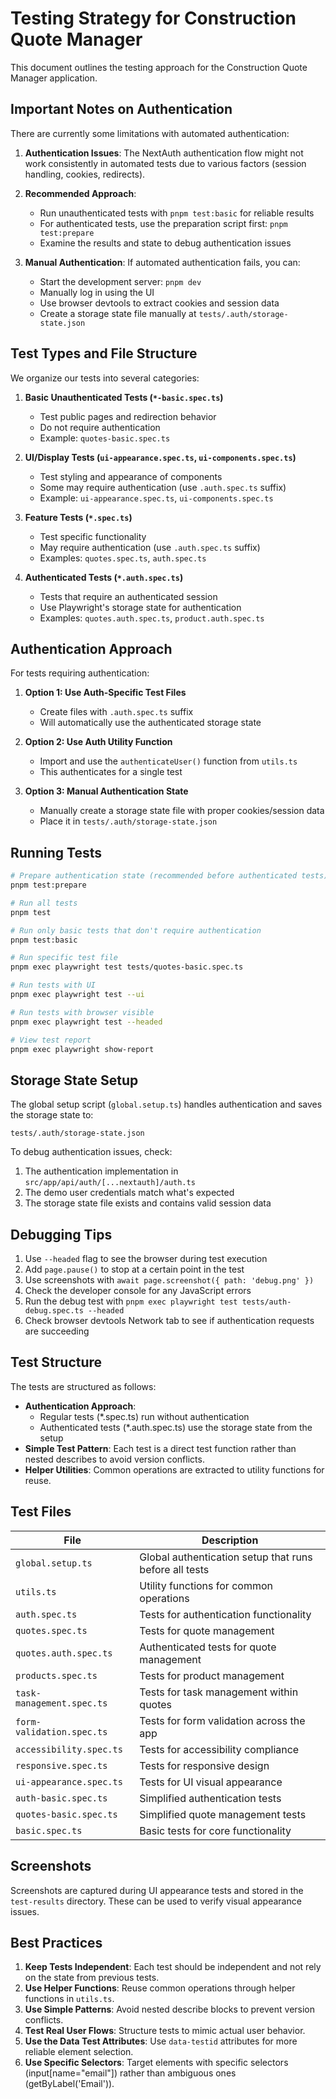 # Testing Strategy for Construction Quote Manager

This document outlines the testing approach for the Construction Quote Manager application.

## Important Notes on Authentication

There are currently some limitations with automated authentication:

1. **Authentication Issues**: The NextAuth authentication flow might not work consistently in automated tests due to various factors (session handling, cookies, redirects).

2. **Recommended Approach**:
   - Run unauthenticated tests with `pnpm test:basic` for reliable results
   - For authenticated tests, use the preparation script first: `pnpm test:prepare`
   - Examine the results and state to debug authentication issues

3. **Manual Authentication**: If automated authentication fails, you can:
   - Start the development server: `pnpm dev`
   - Manually log in using the UI
   - Use browser devtools to extract cookies and session data
   - Create a storage state file manually at `tests/.auth/storage-state.json`

## Test Types and File Structure

We organize our tests into several categories:

1. **Basic Unauthenticated Tests (`*-basic.spec.ts`)**
   - Test public pages and redirection behavior
   - Do not require authentication
   - Example: `quotes-basic.spec.ts`

2. **UI/Display Tests (`ui-appearance.spec.ts`, `ui-components.spec.ts`)**
   - Test styling and appearance of components
   - Some may require authentication (use `.auth.spec.ts` suffix)
   - Example: `ui-appearance.spec.ts`, `ui-components.spec.ts`

3. **Feature Tests (`*.spec.ts`)**
   - Test specific functionality
   - May require authentication (use `.auth.spec.ts` suffix)
   - Examples: `quotes.spec.ts`, `auth.spec.ts`

4. **Authenticated Tests (`*.auth.spec.ts`)**
   - Tests that require an authenticated session
   - Use Playwright's storage state for authentication
   - Examples: `quotes.auth.spec.ts`, `product.auth.spec.ts`

## Authentication Approach

For tests requiring authentication:

1. **Option 1: Use Auth-Specific Test Files**
   - Create files with `.auth.spec.ts` suffix
   - Will automatically use the authenticated storage state

2. **Option 2: Use Auth Utility Function**
   - Import and use the `authenticateUser()` function from `utils.ts`
   - This authenticates for a single test

3. **Option 3: Manual Authentication State**
   - Manually create a storage state file with proper cookies/session data
   - Place it in `tests/.auth/storage-state.json`

## Running Tests

```bash
# Prepare authentication state (recommended before authenticated tests)
pnpm test:prepare

# Run all tests
pnpm test

# Run only basic tests that don't require authentication
pnpm test:basic

# Run specific test file
pnpm exec playwright test tests/quotes-basic.spec.ts

# Run tests with UI
pnpm exec playwright test --ui

# Run tests with browser visible
pnpm exec playwright test --headed

# View test report
pnpm exec playwright show-report
```

## Storage State Setup

The global setup script (`global.setup.ts`) handles authentication and saves the storage state to:
```
tests/.auth/storage-state.json
```

To debug authentication issues, check:
1. The authentication implementation in `src/app/api/auth/[...nextauth]/auth.ts`
2. The demo user credentials match what's expected
3. The storage state file exists and contains valid session data

## Debugging Tips

1. Use `--headed` flag to see the browser during test execution
2. Add `page.pause()` to stop at a certain point in the test
3. Use screenshots with `await page.screenshot({ path: 'debug.png' })`
4. Check the developer console for any JavaScript errors
5. Run the debug test with `pnpm exec playwright test tests/auth-debug.spec.ts --headed`
6. Check browser devtools Network tab to see if authentication requests are succeeding

## Test Structure

The tests are structured as follows:

- **Authentication Approach**: 
  - Regular tests (*.spec.ts) run without authentication
  - Authenticated tests (*.auth.spec.ts) use the storage state from the setup
- **Simple Test Pattern**: Each test is a direct test function rather than nested describes to avoid version conflicts.
- **Helper Utilities**: Common operations are extracted to utility functions for reuse.

## Test Files

| File | Description |
|------|-------------|
| `global.setup.ts` | Global authentication setup that runs before all tests |
| `utils.ts` | Utility functions for common operations |
| `auth.spec.ts` | Tests for authentication functionality |
| `quotes.spec.ts` | Tests for quote management |
| `quotes.auth.spec.ts` | Authenticated tests for quote management |
| `products.spec.ts` | Tests for product management |
| `task-management.spec.ts` | Tests for task management within quotes |
| `form-validation.spec.ts` | Tests for form validation across the app |
| `accessibility.spec.ts` | Tests for accessibility compliance |
| `responsive.spec.ts` | Tests for responsive design |
| `ui-appearance.spec.ts` | Tests for UI visual appearance |
| `auth-basic.spec.ts` | Simplified authentication tests |
| `quotes-basic.spec.ts` | Simplified quote management tests |
| `basic.spec.ts` | Basic tests for core functionality |

## Screenshots

Screenshots are captured during UI appearance tests and stored in the `test-results` directory. These can be used to verify visual appearance issues.

## Best Practices

1. **Keep Tests Independent**: Each test should be independent and not rely on the state from previous tests.
2. **Use Helper Functions**: Reuse common operations through helper functions in `utils.ts`.
3. **Use Simple Patterns**: Avoid nested describe blocks to prevent version conflicts.
4. **Test Real User Flows**: Structure tests to mimic actual user behavior.
5. **Use the Data Test Attributes**: Use `data-testid` attributes for more reliable element selection.
6. **Use Specific Selectors**: Target elements with specific selectors (input[name="email"]) rather than ambiguous ones (getByLabel('Email')). 